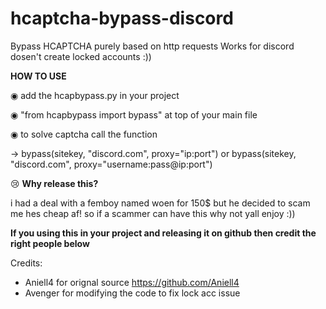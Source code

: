 # hcaptcha-bypass-discord
Bypass HCAPTCHA purely based on http requests Works for discord dosen't create locked accounts :))


**HOW TO USE**

◉ add the hcapbypass.py in your project

◉ "from hcapbypass import bypass" at top of your main file 

◉ to solve captcha call the function 

-> bypass(sitekey, "discord.com", proxy="ip:port") 
or 
bypass(sitekey, "discord.com", proxy="username:pass@ip:port")

😢 **Why release this?** 

i had a deal with a femboy named woen for 150$ but he decided to scam me hes cheap af! so if a scammer can have this why not yall enjoy :))


**If you using this in your project and releasing it on github then credit the right people below**

Credits: 
- Aniell4 for orignal source https://github.com/Aniell4
- Avenger for modifying the code to fix lock acc issue

